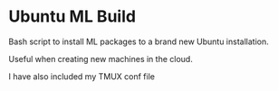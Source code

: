 # Ubuntu ML Build

Bash script to install ML packages to a brand new Ubuntu installation.

Useful when creating new machines in the cloud.

I have also included my TMUX conf file
